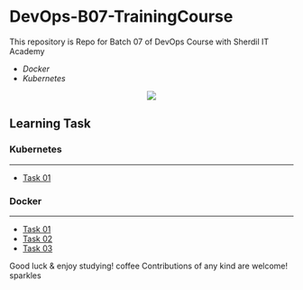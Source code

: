 # DevOps-B07-TrainingCourse

This repository is  Repo for Batch 07 of DevOps Course with Sherdil IT Academy

 - *Docker* 
 - *Kubernetes*
 
 <p align="center">
  <img src="https://github.com/engineerbaz/DevOps-B07-TrainingCourse/blob/main/Course%20details/Docker%20%26%20Kubernetes%20Course.jpg" />
</p>
 
 
 ## Learning Task

 ### Kubernetes
 -----------------
 
 - [Task 01](https://github.com/engineerbaz/DevOps-B07-TrainingCourse/blob/main/learningTasks/K8s-Task01.md) 
 


 ### Docker
 -----------------
 
 - [Task 01](https://github.com/engineerbaz/DevOps-B07-TrainingCourse/blob/main/learningTasks/Docker-Task01.md) 
 - [Task 02](https://github.com/engineerbaz/DevOps-B07-TrainingCourse/blob/main/learningTasks/Docker-Task02.md) 
 - [Task 03](https://github.com/engineerbaz/DevOps-B07-TrainingCourse/blob/main/learningTasks/Docker-FinalTask.md) 
 



Good luck & enjoy studying! coffee
Contributions of any kind are welcome! sparkles
